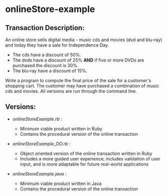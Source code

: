 # onlineStore-example

## Transaction Description: 

An online store sells digital media - music cds and movies (dvd and blu-ray) and today they have a sale for Independence Day. 
* The cds have a discount of 50%. 
* The dvds have a discount of 25% **AND** if five or more DVDs are purchased the discount is 30%. 
* The blu-ray have a discount of 15%. 

Write a program to compute the final price of the sale for a customer's shopping cart. The customer may have purchased a combination of music cds and movies. All versions are run through the command line.

## Versions:

  * _onlineStoreExample.rb_ : 
    * Minimum viable product written in Ruby
    * Contains the procedural version of the online transaction
    
  * _onlineStoreExample_OO.rb_ : 
    * Object oriented version of the online transaction written in Ruby
    * Includes a more guided user experience; includes validation of user input, and is more adaptable for future real-world applications
    
  * _onlineStoreExample.java_ : 
    * Minimum viable product written in Java
    * Contains the procedural version of the online transaction
